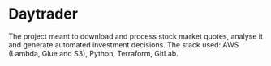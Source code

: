 # Daytrader

The project meant to download and process stock market quotes, analyse it and generate automated investment decisions. The stack used: AWS (Lambda, Glue and S3), Python, Terraform, GitLab.

